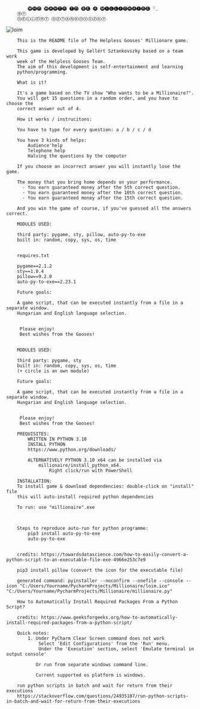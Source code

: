 			🅦̲🅗̲🅞̲ 🅦̲🅐̲🅝̲🅣̲🅢̲ 🅣̲🅞̲ 🅑̲🅔̲ 🅐̲ 🅜̲🅘̲🅛̲🅛̲🅘̲🅞̲🅝̲🅐̲🅘̲🅡̲🅔̲ ❔̲ 
		ⒷⓎ
		ⒼⒺⓁⓁⒺ́ⓇⓉ ⓈⓏⓉⒶⓃⓀⓄⓋⓈⓏⓀⓎ

   ![loim](https://user-images.githubusercontent.com/55703557/196563057-562d0512-bc30-4332-8827-0af03fb63aeb.png)



		This is the README file of The Helpless Gooses' Millionare game.

		This game is developed by Gellért Sztankovszky based on a team work 
		week of the Helpless Gooses Team.
		The aim of this development is self-entertainment and learning 
		python/programming.

		What is it?

		It's a game based on the TV show "Who wants to be a Millionaire?".
		You will get 15 questions in a random order, and you have to choose the 
		correct answer out of 4.

		How it works / instrucitons:

		You have to type for every question: a / b / c / d

		You have 3 kinds of helps:
			Audience'help
			Telephone help
			Halving the questions by the computer
		 
		If you choose an incorrect answer you will instantly lose the game.

		The money that you bring home depends on your performance.
		  - You earn guaranteed money after the 5th correct question.
		  - You earn guaranteed money after the 10th correct question.
		  - You earn guaranteed money after the 15th correct question.
		 
		And you win the game of course, if you've guessed all the answers correct.

		MODULES USED:

		third party: pygame, sty, pillow, auto-py-to-exe
		built in: random, copy, sys, os, time


		requires.txt 
		
		pygame==2.1.2
		sty==1.0.4
		pillow==9.2.0
		auto-py-to-exe==2.23.1
		
		Future goals:

		A game script, that can be executed instantly from a file in a separate window.
		Hungarian and English language selection.


		 Please enjoy!
		 Best wishes from the Gooses!


		MODULES USED:

		third party: pygame, sty
		built in: random, copy, sys, os, time
		(+ circle is an own module) 

		Future goals:

		A game script, that can be executed instantly from a file in a separate window.
		Hungarian and English language selection.


		 Please enjoy!
		 Best wishes from the Gooses!

		PREQUISITES:
			WRITTEN IN PYTHON 3.10
			INSTALL PYTHON
			https://www.python.org/downloads/

			ALTERNATIVELY PYTHON 3.10 x64 can be installed via
				millionaire/install_python_x64.
					Right click/run with PowerShell

		INSTALLATION:
		To install game & download dependencies: double-click on "install" file
		this will auto-install required python dependencies

		To run: use "millionaire".exe



		Steps to reproduce auto-run for python programme:
			pip3 install auto-py-to-exe
			auto-py-to-exe


		credits: https://towardsdatascience.com/how-to-easily-convert-a-python-script-to-an-executable-file-exe-4966e253c7e9

		pip3 install pillow (convert the icon for the executable file)

		generated command: pyinstaller --noconfirm --onefile --console --icon "C:/Users/Yourname/PycharmProjects/Millionaire/loim.ico"  "C:/Users/Yourname/PycharmProjects/Millionaire/millionaire.py"

		How to Automatically Install Required Packages From a Python Script?	

		credits: https://www.geeksforgeeks.org/how-to-automatically-install-required-packages-from-a-python-script/

		Quick notes:
			1. Under PyCharm Clear Screen command does not work 
			    Select 'Edit Configurations' from the 'Run' menu.
			    Under the 'Execution' section, select 'Emulate terminal in output console'

			   Or run from separate windows command line.

			   Current supported os platform is windows.

		run python scripts in batch and wait for return from their executions
		https://stackoverflow.com/questions/24935107/run-python-scripts-in-batch-and-wait-for-return-from-their-executions
